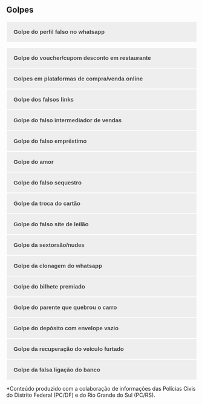 <style>
.accordion {
  background-color: #eee;
  color: #444;
  cursor: pointer;
  padding: 18px;
  width: 100%;
  text-align: left;
  outline: none;
  font-size: 15px;
  transition: 0.4s;
  font-weight: bold;
  border: 1px;
  border-style: solid;
  border-color: white;
}

.active, .accordion:hover {
  background-color: rgb(255, 217, 0); 
}

.panel {
  padding: 0 18px;
  display: none;
  background-color: white;
  overflow: hidden;
  border: 1px;
  border-style: solid;
  border-color: rgb(255, 217, 0);
}
img {
  width: 100%;
  height: auto;
}

</style>
<body>

<h2>Golpes</h2>

<button class="accordion">Golpe do perfil falso no whatsapp</button>
<div class="panel">
  <img src="images/picture.jpg" />
  <p>Os criminosos vinculam uma imagem de perfil da vítima, geralmente retirada do seu próprio perfil de WhatsApp ou redes sociais. Com uma conta falsa, eles se passam pela vítima e solicitam dinheiro para amigos, familiares e conhecidos.</p>
  <h4>Como previnir?</h4>
  <ul>
    <li>Ajuste a visualização da imagem da conta do WhatsApp apenas para contatos autorizados;</li>
    <li>Fique atento a mensagens de conhecidos ou familiares solicitando depósito e/ou transferências bancárias (ainda mais se for em nome de terceiros);</li>
    <li>Desconfie de contas com fotos de conhecidos, mas com números diferentes;</li>
  </ul> 
  	<h4>O que fazer?</h4>
    <p>Registrar um <b>Boletim de Ocorrência</b> e <b>denunciar ao WhatsApp</b> através do e-mail: <a href="mailto:suporte@whatsapp.com?subject=Denúncia">suporte@whatsapp.com</a>. Também é possível denunciar clicando no número do golpe, clicar no campo "Dados do contato" e clicar em "denunciar". Avisar familiares e conhecidos, no caso de detectar que estão utilizando seu nome para aplicar o golpe.</p>
	<p>* Este golpe não se trata de clonagem de WhatsApp; a vítima não deixa de ter acesso ao seu aplicativo; os criminosos utilizam um número diferente, com a foto da vítima, para se passar por ela.</p>
</div>
<button class="accordion">Golpe do voucher/cupom desconto em restaurante</button>
<div class="panel">
  <p>TO DO</p>
</div>
<button class="accordion">Golpes em plataformas de compra/venda online</button>
<div class="panel">
  <p>TO DO</p>
</div>
<button class="accordion">Golpe dos falsos links</button>
<div class="panel">
  <p>TO DO</p>
</div>
<button class="accordion">Golpe do falso intermediador de vendas</button>
<div class="panel">
  <p>TO DO</p>
</div>
<button class="accordion">Golpe do falso empréstimo</button>
<div class="panel">
  <p>TO DO</p>
</div>
<button class="accordion">Golpe do amor</button>
<div class="panel">
  <p>TO DO</p>
</div>
<button class="accordion">Golpe do falso sequestro</button>
<div class="panel">
  <p>TO DO</p>
</div>
<button class="accordion">Golpe da troca do cartão</button>
<div class="panel">
  <p>TO DO</p>
</div>
<button class="accordion">Golpe do falso site de leilão</button>
<div class="panel">
  <p>TO DO</p>
</div>
<button class="accordion">Golpe da sextorsão/nudes</button>
<div class="panel">
  <p>TO DO</p>
</div>
<button class="accordion">Golpe da clonagem do whatsapp</button>
<div class="panel">
  <p>TO DO</p>
</div>
<button class="accordion">Golpe do bilhete premiado</button>
<div class="panel">
  <p>TO DO</p>
</div>
<button class="accordion">Golpe do parente que quebrou o carro</button>
<div class="panel">
  <p>TO DO</p>
</div>
<button class="accordion">Golpe do depósito com envelope vazio</button>
<div class="panel">
  <p>TO DO</p>
</div>
<button class="accordion">Golpe da recuperação do veículo furtado</button>
<div class="panel">
  <p>TO DO</p>
</div>
<button class="accordion">Golpe da falsa ligação do banco</button>
<div class="panel">
  <p>TO DO</p>
</div>
<p>*Conteúdo produzido com a colaboração de informações das Polícias Civis do Distrito Federal (PC/DF) e do Rio Grande do Sul (PC/RS).</p>
<script>
    var acc = document.getElementsByClassName("accordion");
    var i;

    for (i = 0; i < acc.length; i++) {
      acc[i].addEventListener("click", function() {
          this.classList.toggle("active");
          var panel = this.nextElementSibling;
          if (panel.style.display === "block") {
            panel.style.display = "none";
          } else {
            panel.style.display = "block";
          }
      });
    }
</script>